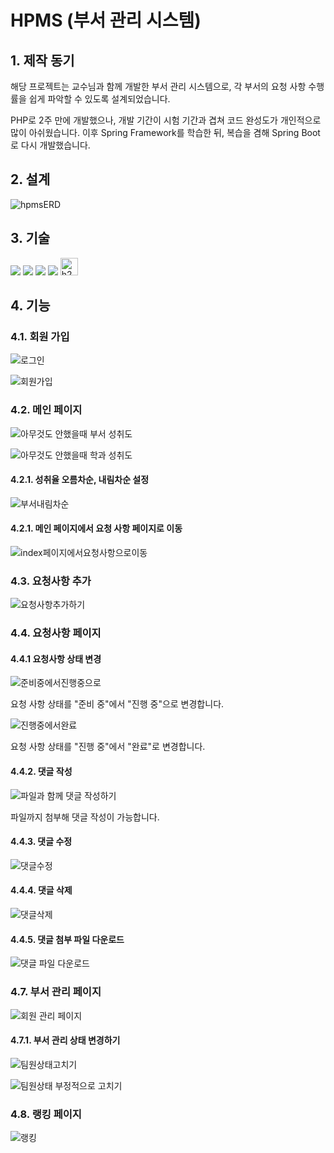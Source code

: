 # HPMS (부서 관리 시스템)
## 1. 제작 동기
해당 프로젝트는 교수님과 함께 개발한 부서 관리 시스템으로, 각 부서의 요청 사항 수행률을 쉽게 파악할 수 있도록 설계되었습니다.

PHP로 2주 만에 개발했으나, 개발 기간이 시험 기간과 겹쳐 코드 완성도가 개인적으로 많이 아쉬웠습니다. 이후 Spring Framework를 학습한 뒤, 복습을 겸해 Spring Boot로 다시 개발했습니다.

## 2. 설계
![hpmsERD](https://github.com/coldsteelpope/hpms/assets/128117575/a44ff3cc-0a52-4d50-a9d7-3f812caeb6e0)

## 3. 기술
<img src="https://img.shields.io/badge/java-007396?style=for-the-badge&logo=java&logoColor=white"> <img src="https://img.shields.io/badge/springboot-6DB33F?style=for-the-badge&logo=spring&logoColor=white"> <img src="https://img.shields.io/badge/bootstrap-7952B3?style=for-the-badge&logo=bootstrap&logoColor=white"> <img src="https://img.shields.io/badge/thymeleaf-005F0F?style=for-the-badge&logo=thymeleaf&logoColor=white"> <img src="https://github.com/coldsteelpope/minitube/assets/128117575/67c28619-635c-42a4-a39a-a48dec9b1201" alt="h2database" height="27.99">

## 4. 기능

### 4.1. 회원 가입
![로그인](https://github.com/coldsteelpope/hpms/assets/128117575/a2e8f618-62a9-4be0-92d6-5e14087eaf07)

![회원가입](https://github.com/coldsteelpope/hpms/assets/128117575/7da47a05-6210-4372-bd28-1ade213d7724)

### 4.2. 메인 페이지
![아무것도 안했을때 부서 성취도](https://github.com/coldsteelpope/hpms/assets/128117575/134bc652-9435-4b44-85af-1570258b5789)

![아무것도 안했을때 학과 성취도](https://github.com/coldsteelpope/hpms/assets/128117575/a3f1c88d-39e8-40d9-a4fd-2836d138e467)

#### 4.2.1. 성취율 오름차순, 내림차순 설정
![부서내림차순](https://github.com/coldsteelpope/hpms/assets/128117575/92745e2f-4a31-4125-ada3-d2c9d8c676ba)

#### 4.2.1. 메인 페이지에서 요청 사항 페이지로 이동
![index페이지에서요청사항으로이동](https://github.com/coldsteelpope/hpms/assets/128117575/06c4e31c-2911-4d38-9abb-18a719574185)

### 4.3. 요청사항 추가
![요청사항추가하기](https://github.com/coldsteelpope/hpms/assets/128117575/cbfaf1d9-79e6-4c0e-9b26-9b3916a6a678)

### 4.4. 요청사항 페이지
#### 4.4.1 요청사항 상태 변경
![준비중에서진행중으로](https://github.com/coldsteelpope/hpms/assets/128117575/4e5449b2-4970-4e1e-877c-9bf5f2aa556d)

요청 사항 상태를 "준비 중"에서 "진행 중"으로 변경합니다.

![진행중에서완료](https://github.com/coldsteelpope/hpms/assets/128117575/0c9f0fad-aff6-4db2-87bc-441eb819d235)

요청 사항 상태를 "진행 중"에서 "완료"로 변경합니다.

#### 4.4.2. 댓글 작성
![파일과 함께 댓글 작성하기](https://github.com/coldsteelpope/hpms/assets/128117575/3c70af8d-16c4-48be-83ca-dbc1f8c7f724)

파일까지 첨부해 댓글 작성이 가능합니다.

#### 4.4.3. 댓글 수정
![댓글수정](https://github.com/coldsteelpope/hpms/assets/128117575/0ba6940f-8a68-4224-8cbc-ec6126f276b0)

#### 4.4.4. 댓글 삭제
![댓글삭제](https://github.com/coldsteelpope/hpms/assets/128117575/8b8ce378-5723-4073-b6a8-35a0465f07bf)

#### 4.4.5. 댓글 첨부 파일 다운로드
![댓글 파일 다운로드](https://github.com/coldsteelpope/hpms/assets/128117575/30bf48be-6390-4195-8214-226f7d2ba77d)

### 4.7. 부서 관리 페이지
![회원 관리 페이지](https://github.com/coldsteelpope/hpms/assets/128117575/7a701bfc-9a9c-47b0-b20e-5c18d02abb6f)

#### 4.7.1. 부서 관리 상태 변경하기
![팀원상태고치기](https://github.com/coldsteelpope/hpms/assets/128117575/2057e1a6-d93a-4ad1-b710-139645e8dc67)

![팀원상태 부정적으로 고치기](https://github.com/coldsteelpope/hpms/assets/128117575/5b16fd0d-084b-4191-b6eb-e422a4aac50c)

### 4.8. 랭킹 페이지
![랭킹](https://github.com/coldsteelpope/hpms/assets/128117575/898a827a-ed26-424b-a786-18aee3fa7815)
